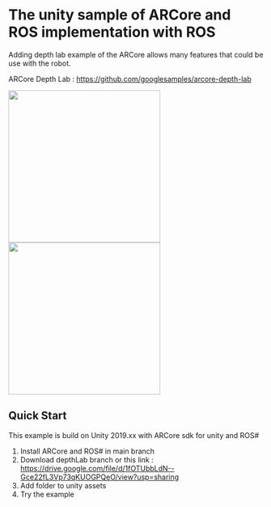# The unity sample of ARCore and ROS implementation with ROS

Adding depth lab example of the ARCore allows many features that could be use with the robot.

ARCore Depth Lab : https://github.com/googlesamples/arcore-depth-lab

<img src="https://user-images.githubusercontent.com/55285546/134912490-2cdb6c1d-7604-4e1e-8cfa-8cfb79689301.gif" height="300"> <img src="https://user-images.githubusercontent.com/55285546/134911207-cb88be70-ad97-4a77-a8a4-84bdb02f394d.gif" height="300">

## Quick Start

This example is build on Unity 2019.xx with ARCore sdk for unity and ROS#

1. Install ARCore and ROS# in main branch
2. Download depthLab branch or this link : https://drive.google.com/file/d/1fOTUbbLdN--Gce22fL3Vp73qKUOGPQeO/view?usp=sharing
3. Add folder to unity assets
4. Try the example
